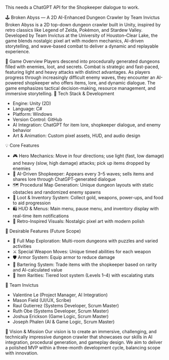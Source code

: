 This needs a ChatGPT API for the Shopkeeper dialogue to work.

🕹️ Broken Abyss — A 2D AI-Enhanced Dungeon Crawler by Team Invictus
Broken Abyss is a 2D top-down dungeon crawler built in Unity, inspired by retro classics like Legend of Zelda, Pokémon, and Stardew Valley. Developed by Team Invictus at the University of Houston–Clear Lake, the game blends nostalgic pixel art with modern mechanics, AI-driven storytelling, and wave-based combat to deliver a dynamic and replayable experience.

🌌 Game Overview
Players descend into procedurally generated dungeons filled with enemies, loot, and secrets. Combat is strategic and fast-paced, featuring light and heavy attacks with distinct advantages. As players progress through increasingly difficult enemy waves, they encounter an AI-powered shopkeeper who offers items, lore, and dynamic dialogue. The game emphasizes tactical decision-making, resource management, and immersive storytelling.
🔧 Tech Stack & Development
  - Engine: Unity (2D)
  - Language: C#
  - Platform: Windows
  - Version Control: GitHub
  - AI Integration: ChatGPT for item lore, shopkeeper dialogue, and enemy behavior
  - Art & Animation: Custom pixel assets, HUD, and audio design

💡 Core Features
  - 🎮 Hero Mechanics: Move in four directions; use light (fast, low damage) and heavy (slow, high damage) attacks; pick up items dropped by enemies
  - 🧠 AI-Driven Shopkeeper: Appears every 3–5 waves; sells items and shares lore through ChatGPT-generated dialogue
  - 🗺️ Procedural Map Generation: Unique dungeon layouts with static obstacles and randomized enemy spawns
  - 🧃 Loot & Inventory System: Collect gold, weapons, power-ups, and food to aid progression
  - 🛍️ HUD & Menus: Main menu, pause menu, and inventory display with real-time item notifications
  - 🎨 Retro-Inspired Visuals: Nostalgic pixel art with modern polish

🌟 Desirable Features (Future Scope)
  - 🧩 Full Map Exploration: Multi-room dungeons with puzzles and varied activities
  - ⚔️ Special Weapon Moves: Unique timed abilities for each weapon
  - 🛡️ Armor System: Equip armor to reduce damage
  - 🔄 Bartering System: Trade items with the shopkeeper based on rarity and AI-calculated value
  - 🎲 Item Rarities: Tiered loot system (Levels 1–4) with escalating stats

👥 Team Invictus
  - Valentine Le (Project Manager, AI Integration)
  - Mason Field (UI/UX, Scribe)
  - Raul Gutierrez (Systems Developer, Scrum Master)
  - Ruth Obe (Systems Developer, Scrum Master)
  - Joshua Erickson (Game Logic, Scrum Master)
  - Joseph Phalen (AI & Game Logic, Scrum Master)

🎯 Vision & Mission
Our vision is to create an immersive, challenging, and technically impressive dungeon crawler that showcases our skills in AI integration, procedural generation, and gameplay design. We aim to deliver a polished MVP within a three-month development cycle, balancing scope with innovation.
